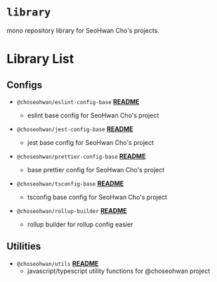 # `library`

mono repository library for SeoHwan Cho's projects.

# Library List

## Configs

- `@choseohwan/eslint-config-base` **[README](./packages/eslint-config-base/README.md)**
  - eslint base config for SeoHwan Cho's project


- `@choseohwan/jest-config-base` **[README](./packages/jest-config-base/README.md)**
  - jest base config for SeoHwan Cho's project


- `@choseohwan/prettier-config-base` **[README](./packages/prettier-config-base/README.md)**
  - base prettier config for SeoHwan Cho's project


- `@choseohwan/tsconfig-base` **[README](./packages/tsconfig-base/README.md)**
  - tsconfig base config for SeoHwan Cho's project
  

- `@choseohwan/rollup-builder` **[README](./packages/rollup-builder/README.md)**
  - rollup builder for rollup config easier


## Utilities

- `@choseohwan/utils` **[README](./packages/utils/README.md)**
  - javascript/typescript utility functions for @choseohwan project